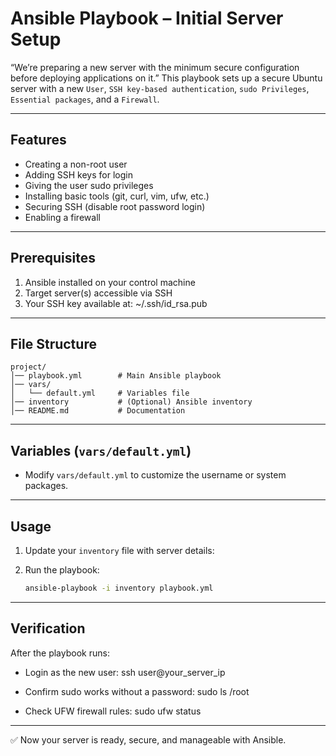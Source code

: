 # Ansible Playbook – Initial Server Setup

“We’re preparing a new server with the minimum secure configuration before deploying applications on it.”
This playbook sets up a secure Ubuntu server with a new `User`, `SSH key-based authentication`, `sudo Privileges`, `Essential packages`, and a `Firewall`.

---

## Features
- Creating a non-root user
- Adding SSH keys for login
- Giving the user sudo privileges
- Installing basic tools (git, curl, vim, ufw, etc.)
- Securing SSH (disable root password login)
- Enabling a firewall

---

## Prerequisites

1. Ansible installed on your control machine  
2. Target server(s) accessible via SSH  
3. Your SSH key available at: ~/.ssh/id_rsa.pub

---

## File Structure

```
project/
│── playbook.yml        # Main Ansible playbook
│── vars/
│   └── default.yml     # Variables file
│── inventory           # (Optional) Ansible inventory
│── README.md           # Documentation
```

---

## Variables (`vars/default.yml`)

- Modify `vars/default.yml` to customize the username or system packages.  

---

## Usage

1. Update your `inventory` file with server details:

2. Run the playbook:
   ```bash
   ansible-playbook -i inventory playbook.yml
   ```
---

## Verification

After the playbook runs:

- Login as the new user: ssh user@your_server_ip
 
- Confirm sudo works without a password: sudo ls /root

- Check UFW firewall rules: sudo ufw status

---
✅ Now your server is ready, secure, and manageable with Ansible.




